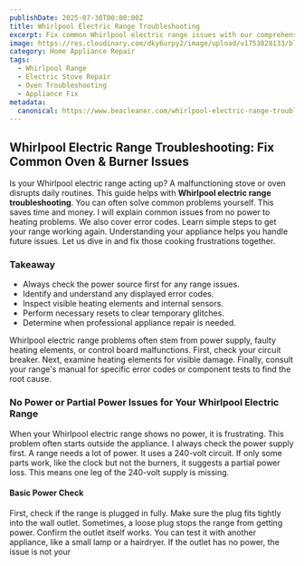 ```yaml
---
publishDate: 2025-07-30T00:00:00Z
title: Whirlpool Electric Range Troubleshooting
excerpt: Fix common Whirlpool electric range issues with our comprehensive troubleshooting guide. Learn quick solutions for heating problems, error codes, and more.
image: https://res.cloudinary.com/dky6urpy2/image/upload/v1753828133/blog_image_1753828133_onijcy.webp
category: Home Appliance Repair
tags:
  - Whirlpool Range
  - Electric Stove Repair
  - Oven Troubleshooting
  - Appliance Fix
metadata:
  canonical: https://www.beacleaner.com/whirlpool-electric-range-troubleshooting
---
```


## Whirlpool Electric Range Troubleshooting: Fix Common Oven & Burner Issues

Is your Whirlpool electric range acting up? A malfunctioning stove or oven disrupts daily routines. This guide helps with **Whirlpool electric range troubleshooting**. You can often solve common problems yourself. This saves time and money. I will explain common issues from no power to heating problems. We also cover error codes. Learn simple steps to get your range working again. Understanding your appliance helps you handle future issues. Let us dive in and fix those cooking frustrations together.

### Takeaway

*   Always check the power source first for any range issues.
*   Identify and understand any displayed error codes.
*   Inspect visible heating elements and internal sensors.
*   Perform necessary resets to clear temporary glitches.
*   Determine when professional appliance repair is needed.

Whirlpool electric range problems often stem from power supply, faulty heating elements, or control board malfunctions. First, check your circuit breaker. Next, examine heating elements for visible damage. Finally, consult your range's manual for specific error codes or component tests to find the root cause.

### **No Power or Partial Power Issues for Your Whirlpool Electric Range**

When your Whirlpool electric range shows no power, it is frustrating. This problem often starts outside the appliance. I always check the power supply first. A range needs a lot of power. It uses a 240-volt circuit. If only some parts work, like the clock but not the burners, it suggests a partial power loss. This means one leg of the 240-volt supply is missing.

#### **Basic Power Check**

First, check if the range is plugged in fully. Make sure the plug fits tightly into the wall outlet. Sometimes, a loose plug stops the range from getting power. Confirm the outlet itself works. You can test it with another appliance, like a small lamp or a hairdryer. If the outlet has no power, the issue is not your